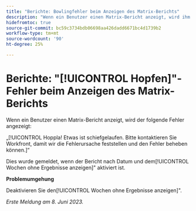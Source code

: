 ```yaml
---
title: "Berichte: Bowlingfehler beim Anzeigen des Matrix-Berichts"
description: "Wenn ein Benutzer einen Matrix-Bericht anzeigt, wird ihm der UUPS-Fehler angezeigt."
hidefromtoc: true
source-git-commit: bc59c3734bdb06698aa426dadd6671bc4d1739b2
workflow-type: tm+mt
source-wordcount: '90'
ht-degree: 25%

---
```



# Berichte: &quot;[!UICONTROL Hopfen]&quot;-Fehler beim Anzeigen des Matrix-Berichts

Wenn ein Benutzer einen Matrix-Bericht anzeigt, wird der folgende Fehler angezeigt:

„[!UICONTROL Hoppla! Etwas ist schiefgelaufen. Bitte kontaktieren Sie Workfront, damit wir die Fehlerursache feststellen und den Fehler beheben können.]“

Dies wurde gemeldet, wenn der Bericht nach Datum und dem[!UICONTROL Wochen ohne Ergebnisse anzeigen]&quot; aktiviert ist.

**Problemumgehung**

Deaktivieren Sie den[!UICONTROL Wochen ohne Ergebnisse anzeigen]&quot;.

_Erste Meldung am 8. Juni 2023._

